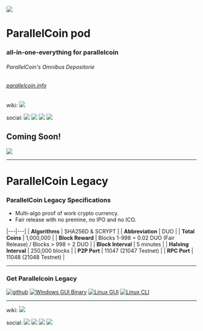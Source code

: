 [![](https://raw.githubusercontent.com/p9c/pod/master/pkg/gui/logo/logo_small.svg)](https://p9c.github.io/pod/) 
# ParallelCoin pod

### all-in-one-everything for parallelcoin

###### ParallelCoin's Omnibus Depositorie

###### [parallelcoin.info](https://parallelcoin.info)

wiki: [![](https://raw.githubusercontent.com/p9c/p9/main/docs/wiki.svg)](https://github.com/p9c/p9/wiki) 

social: [![](https://raw.githubusercontent.com/p9c/p9/main/docs/telegram.svg)](https://t.me/ParallelCoinPlan9) 
[![](https://raw.githubusercontent.com/p9c/p9/main/docs/discord.svg)](https://discord.gg/yB9sYmm3cZ) 
[![](https://raw.githubusercontent.com/p9c/p9/main/docs/fb.svg)](https://www.facebook.com/parallelcoin)
[![](https://raw.githubusercontent.com/p9c/p9/main/docs/twitter.svg)](https://twitter.com/parallelcoinduo)

## Coming Soon!

[![](https://raw.githubusercontent.com/p9c/p9/main/docs/socialpreview.jpg)](https://raw.githubusercontent.com/p9c/p9/main/docs/whitepaper/whitepaper.md)

---

# ParallelCoin Legacy

### ParallelCoin Legacy Specifications

- Multi-algo proof of work crypto currency.
- Fair release with no premine, no IPO and no ICO.

|---|---|
| **Algorithms** | SHA256D & SCRYPT |
| **Abbreviation** | DUO |
| **Total Coins** | 1,000,000 |
| **Block Reward** | Blocks 1-998 = 0.02 DUO (Fair Release) / Blocks > 998 = 2 DUO |
| **Block Interval** | 5 minutes |
| **Halving Interval** | 250,000 blocks |
| **P2P Port** | 11047 (21047 Testnet) |
| **RPC Port** | 11048 (21048 Testnet) |

---

### Get Parallelcoin Legacy

[![github](https://raw.githubusercontent.com/thecreation/brand-icons/master/src/svg/github.svg)](https://github.com/p9c/p9/tree/master/legacy)
[![Windows GUI Binary](https://raw.githubusercontent.com/thecreation/brand-icons/master/src/svg/windows.svg)](https://download.parallelcoin.io/Parallelcoin-qt-v1.2.0.0-Win.zip)
[![Linux GUI](https://raw.githubusercontent.com/thecreation/brand-icons/master/src/svg/linux.svg)](https://github.com/p9c/p9/releases/download/v1.2.0/parallelcoin-qt-x86_64.AppImage)
[![Linux CLI](https://raw.githubusercontent.com/cmedinam/scripts/033106979fc7e58a6d363efe52236ef07a55de08/linux/custom/focal-fossa/usr/share/icons/HighContrast/scalable/places/network-server.svg)](https://github.com/p9c/p9/releases/download/1.2.0/parallelcoind-x86_64.AppImage)

---

wiki: [![](https://raw.githubusercontent.com/p9c/p9/main/docs/wiki.svg)](https://github.com/p9c/p9/wiki)

social: [![](https://raw.githubusercontent.com/p9c/p9/main/docs/telegram.svg)](https://t.me/ParallelCoinPlan9)
[![](https://raw.githubusercontent.com/p9c/p9/main/docs/discord.svg)](https://discord.gg/yB9sYmm3cZ)
[![](https://raw.githubusercontent.com/p9c/p9/main/docs/fb.svg)](https://www.facebook.com/parallelcoin)
[![](https://raw.githubusercontent.com/p9c/p9/main/docs/twitter.svg)](https://twitter.com/parallelcoinduo)
